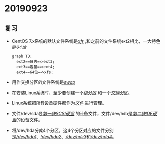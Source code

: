 # 20190923

## 复习 

* CentOS 7.x系统的默认文件系统是<u>*xfs*</u> ,和之前的文件系统ext2相比，一大特色是<u>*64位*</u> 

  ```mermaid
  graph TD;
  	ext2==日志==>ext3;
  	ext3==容量==>ext4;
  	ext4==64位==>xfs;
  ```

* 用作交换分区的文件系统是<u>*swap*</u>

* 在安装Linux系统时，至少要创建一个<u>*根分区*</u> 和一个<u>*交换分区*</u>。 

* Linux系统把所有设备硬件都作为<u>*文件*</u> 进行管理。

* 文件/dev/sda是<u>*第一块SCSI硬盘*</u> 的设备文件，文件/dev/hdb是<u>*第二块IDE硬盘*</u>的设备文件。

* 将/dev/hda分成4个分区，这4个分区对应的文件分别是<u>*/dev/hda1*</u>、<u>*/dev/hda2*</u>、<u>*/dev/hda3*</u>和<u>*/dev/hda4*</u>。


